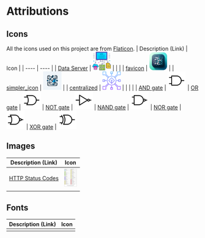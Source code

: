 # Attributions

<!-- |  |  |  This is a section  -->

## Icons
All the icons used on this project are from [Flaticon](https://www.flaticon.com/).
| Description (Link) | Icon |
| ---- | ---- |
| [Data Server](https://www.flaticon.com/free-icon/data-server_7067790?term=network&page=1&position=65&origin=search&related_id=7067790) | <img src="./icons/data-server.png" height="48">
|  |  |
| [favicon](./icons/favicon.png) | <img src="./icons/favicon.png" width="48"> |
| [simpler_icon](./icons/simpler_icon.png) | <img src="./icons/simpler_icon.png" width="48"> |
| [centralized](./icons/centralized.png) | <img src="./icons/centralized.png" width="48"> |
|  |  |
| [AND gate](https://www.flaticon.com/free-icon/logic-gates_3512324?term=logic+gate&page=1&position=4&origin=search&related_id=3512324) | <img src="./icons/and.png" width="48">
| [OR gate](https://www.flaticon.com/free-icon/logic-gates_3512387) | <img src="./icons/or.png" width="48">
| [NOT gate](https://www.flaticon.com/free-icon/logic-gates_3512357?related_id=3512357) | <img src="./icons/not.png" width="48">
| [NAND gate](https://www.flaticon.com/free-icon/logic-gates_3512140?term=logic+gate&page=1&position=25&origin=search&related_id=3512140) | <img src="./icons/nand.png" width="48">
| [NOR gate](https://www.flaticon.com/free-icon/logic-gates_3512348) | <img src="./icons/nor.png" width="48">
| [XOR gate](https://www.flaticon.com/free-icon/logic-gates_3512522) | <img src="./icons/xor.png" width="48">


## Images
| Description (Link) | Icon |
| ---- | ---- |
| [HTTP Status Codes](./img/http_status_codes.png) | <img src="./img/http_status_codes.png" height="48"> |
|  |  |

## Fonts
| Description (Link) | Icon |
| ---- | ---- |
|  |  |

